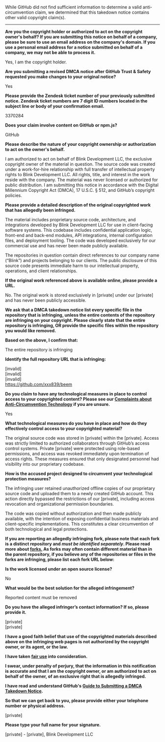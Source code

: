 While GitHub did not find sufficient information to determine a valid anti-circumvention claim, we determined that this takedown notice contains other valid copyright claim(s).

---

**Are you the copyright holder or authorized to act on the copyright owner's behalf? If you are submitting this notice on behalf of a company, please be sure to use an email address on the company's domain. If you use a personal email address for a notice submitted on behalf of a company, we may not be able to process it.**

Yes, I am the copyright holder.

**Are you submitting a revised DMCA notice after GitHub Trust & Safety requested you make changes to your original notice?**

Yes

**Please provide the Zendesk ticket number of your previously submitted notice. Zendesk ticket numbers are 7 digit ID numbers located in the subject line or body of your confirmation email.**

3370284

**Does your claim involve content on GitHub or npm.js?**

GitHub

**Please describe the nature of your copyright ownership or authorization to act on the owner's behalf.**

I am authorized to act on behalf of Blink Development LLC, the exclusive copyright owner of the material in question. The source code was created under a work-for-hire relationship with full transfer of intellectual property rights to Blink Development LLC. All rights, title, and interest in the work reside with the company. The material was never licensed or authorized for public distribution. I am submitting this notice in accordance with the Digital Millennium Copyright Act (DMCA), 17 U.S.C. § 512, and GitHub’s copyright policies.

**Please provide a detailed description of the original copyrighted work that has allegedly been infringed.**

The material includes proprietary source code, architecture, and integrations developed by Blink Development LLC for use in client-facing software systems. This codebase includes confidential application logic, front-end and back-end modules, API integrations, internal configuration files, and deployment tooling. The code was developed exclusively for our commercial use and has never been made publicly available.

The repositories in question contain direct references to our company name (“Blink”) and projects belonging to our clients. The public disclosure of this source code presents immediate harm to our intellectual property, operations, and client relationships.

**If the original work referenced above is available online, please provide a URL.**

No. The original work is stored exclusively in [private] under our [private] and has never been publicly accessible.

**We ask that a DMCA takedown notice list every specific file in the repository that is infringing, unless the entire contents of the repository are infringing on your copyright. Please clearly state that the entire repository is infringing, OR provide the specific files within the repository you would like removed.**

**Based on the above, I confirm that:**

The entire repository is infringing

**Identify the full repository URL that is infringing:**

[invalid]  
[invalid]  
[invalid]  
https://github.com/xxx839/beem

**Do you claim to have any technological measures in place to control access to your copyrighted content? Please see our <a href="https://docs.github.com/articles/guide-to-submitting-a-dmca-takedown-notice#complaints-about-anti-circumvention-technology">Complaints about Anti-Circumvention Technology</a> if you are unsure.**

Yes

**What technological measures do you have in place and how do they effectively control access to your copyrighted material?**

The original source code was stored in [private] within the [private]. Access was strictly limited to authorized collaborators through GitHub’s access control systems. Private [private] were protected using role-based permissions, and access was revoked immediately upon termination of access rights. These measures ensured that only designated personnel had visibility into our proprietary codebase.

**How is the accused project designed to circumvent your technological protection measures?**

The infringing user retained unauthorized offline copies of our proprietary source code and uploaded them to a newly created GitHub account. This action directly bypassed the restrictions of our [private], including access revocation and organizational permission boundaries.

The code was copied without authorization and then made publicly available, with the intention of exposing confidential business materials and client-specific implementations. This constitutes a clear circumvention of both technological and legal protections.

**If you are reporting an allegedly infringing fork, please note that each fork is a distinct repository and <i>must be identified separately</i>. Please read more about <a href="https://docs.github.com/articles/dmca-takedown-policy#b-what-about-forks-or-whats-a-fork">forks.</a> As forks may often contain different material than in the parent repository, if you believe any of the repositories or files in the forks are infringing, please list each fork URL below:**

**Is the work licensed under an open source license?**

No

**What would be the best solution for the alleged infringement?**

Reported content must be removed

**Do you have the alleged infringer’s contact information? If so, please provide it.**

[private]  
[private]  

**I have a good faith belief that use of the copyrighted materials described above on the infringing web pages is not authorized by the copyright owner, or its agent, or the law.**

**I have taken <a href="https://www.lumendatabase.org/topics/22">fair use</a> into consideration.**

**I swear, under penalty of perjury, that the information in this notification is accurate and that I am the copyright owner, or am authorized to act on behalf of the owner, of an exclusive right that is allegedly infringed.**

**I have read and understand GitHub's <a href="https://docs.github.com/articles/guide-to-submitting-a-dmca-takedown-notice/">Guide to Submitting a DMCA Takedown Notice</a>.**

**So that we can get back to you, please provide either your telephone number or physical address.**

[private]

**Please type your full name for your signature.**

[private] - [private], Blink Development LLC
